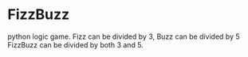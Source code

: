 # FizzBuzz
python logic game. Fizz can be divided by 3, Buzz can be divided by 5 FizzBuzz can be divided by both 3 and 5. 
